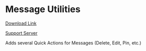 # Message Utilities

[Download Link](https://OILYY.github.io/downloader/?plugin=MessageUtilities)

[Support Server](https://discord.gg/Y36CTWeCFE)

Adds several Quick Actions for Messages (Delete, Edit, Pin, etc.)
